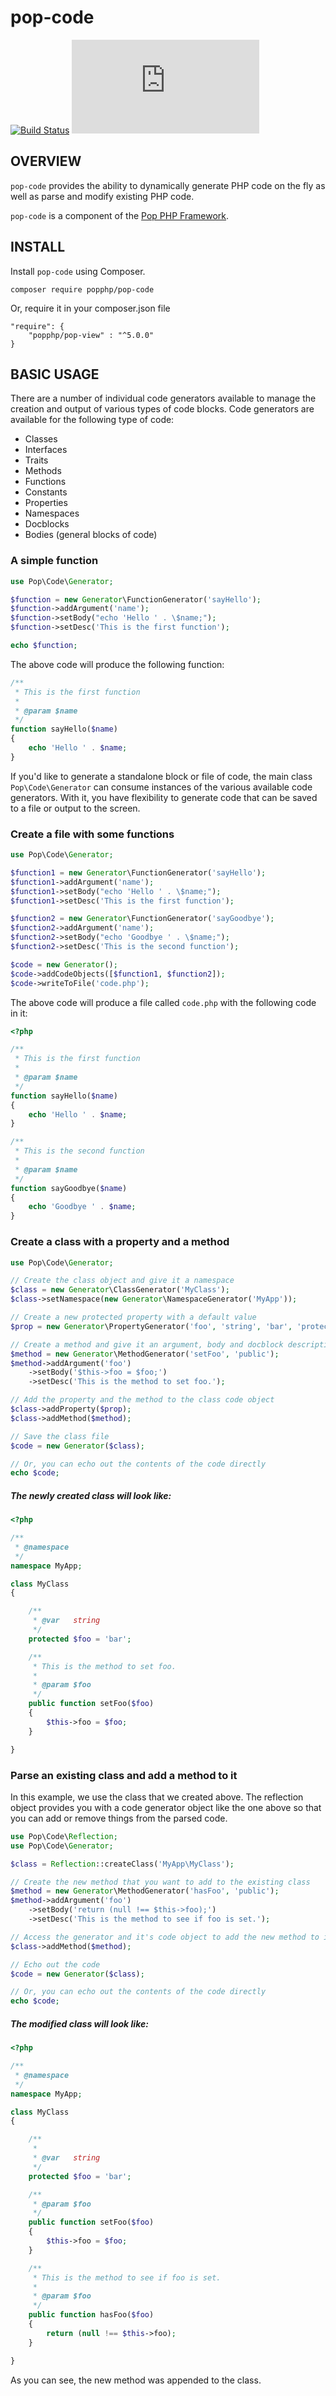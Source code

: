 pop-code
========

[![Build Status](https://github.com/popphp/pop-code/workflows/phpunit/badge.svg)](https://github.com/popphp/pop-code/actions)
[![Coverage Status](http://cc.popphp.org/coverage.php?comp=pop-code)](http://cc.popphp.org/pop-code/)

OVERVIEW
--------
`pop-code` provides the ability to dynamically generate PHP code on the fly
as well as parse and modify existing PHP code.

`pop-code` is a component of the [Pop PHP Framework](http://www.popphp.org/).

INSTALL
-------

Install `pop-code` using Composer.

    composer require popphp/pop-code

Or, require it in your composer.json file

    "require": {
        "popphp/pop-view" : "^5.0.0"
    }

BASIC USAGE
-----------

There are a number of individual code generators available to manage the creation and output of
various types of code blocks. Code generators are available for the following type of code:

- Classes
- Interfaces
- Traits
- Methods
- Functions
- Constants
- Properties
- Namespaces
- Docblocks
- Bodies (general blocks of code) 

### A simple function

```php
use Pop\Code\Generator;

$function = new Generator\FunctionGenerator('sayHello');
$function->addArgument('name');
$function->setBody("echo 'Hello ' . \$name;");
$function->setDesc('This is the first function');

echo $function;
```

The above code will produce the following function:

```php
/**
 * This is the first function
 * 
 * @param $name
 */
function sayHello($name)
{
    echo 'Hello ' . $name;
}

```

If you'd like to generate a standalone block or file of code, the main class
`Pop\Code\Generator` can consume instances of the various available code generators.
With it, you have flexibility to generate code that can be saved to a file or output
to the screen. 

### Create a file with some functions

```php
use Pop\Code\Generator;

$function1 = new Generator\FunctionGenerator('sayHello');
$function1->addArgument('name');
$function1->setBody("echo 'Hello ' . \$name;");
$function1->setDesc('This is the first function');

$function2 = new Generator\FunctionGenerator('sayGoodbye');
$function2->addArgument('name');
$function2->setBody("echo 'Goodbye ' . \$name;");
$function2->setDesc('This is the second function');

$code = new Generator();
$code->addCodeObjects([$function1, $function2]);
$code->writeToFile('code.php');
```

The above code will produce a file called `code.php` with the following
code in it:

```php
<?php

/**
 * This is the first function
 * 
 * @param $name
 */
function sayHello($name)
{
    echo 'Hello ' . $name;
}

/**
 * This is the second function
 * 
 * @param $name
 */
function sayGoodbye($name)
{
    echo 'Goodbye ' . $name;
}
```




### Create a class with a property and a method

```php
use Pop\Code\Generator;

// Create the class object and give it a namespace
$class = new Generator\ClassGenerator('MyClass');
$class->setNamespace(new Generator\NamespaceGenerator('MyApp'));

// Create a new protected property with a default value
$prop = new Generator\PropertyGenerator('foo', 'string', 'bar', 'protected');

// Create a method and give it an argument, body and docblock description
$method = new Generator\MethodGenerator('setFoo', 'public');
$method->addArgument('foo')
    ->setBody('$this->foo = $foo;')
    ->setDesc('This is the method to set foo.');

// Add the property and the method to the class code object
$class->addProperty($prop);
$class->addMethod($method);

// Save the class file
$code = new Generator($class);

// Or, you can echo out the contents of the code directly
echo $code;
```

##### The newly created class will look like:

```php
<?php

/**
 * @namespace 
 */
namespace MyApp;

class MyClass
{

    /**
     * @var   string
     */
    protected $foo = 'bar';

    /**
     * This is the method to set foo.
     * 
     * @param $foo
     */
    public function setFoo($foo)
    {
        $this->foo = $foo;
    }

}

```

### Parse an existing class and add a method to it

In this example, we use the class that we created above. The reflection object provides
you with a code generator object like the one above so that you can add or remove things
from the parsed code.

```php
use Pop\Code\Reflection;
use Pop\Code\Generator;

$class = Reflection::createClass('MyApp\MyClass');

// Create the new method that you want to add to the existing class
$method = new Generator\MethodGenerator('hasFoo', 'public');
$method->addArgument('foo')
    ->setBody('return (null !== $this->foo);')
    ->setDesc('This is the method to see if foo is set.');

// Access the generator and it's code object to add the new method to it
$class->addMethod($method);

// Echo out the code
$code = new Generator($class);

// Or, you can echo out the contents of the code directly
echo $code;
```

##### The modified class will look like:

```php
<?php

/**
 * @namespace 
 */
namespace MyApp;

class MyClass
{

    /**
     * 
     * @var   string
     */
    protected $foo = 'bar';

    /**
     * @param $foo
     */
    public function setFoo($foo)
    {
        $this->foo = $foo;
    }

    /**
     * This is the method to see if foo is set.
     * 
     * @param $foo
     */
    public function hasFoo($foo)
    {
        return (null !== $this->foo);
    }

}

```

As you can see, the new method was appended to the class.
